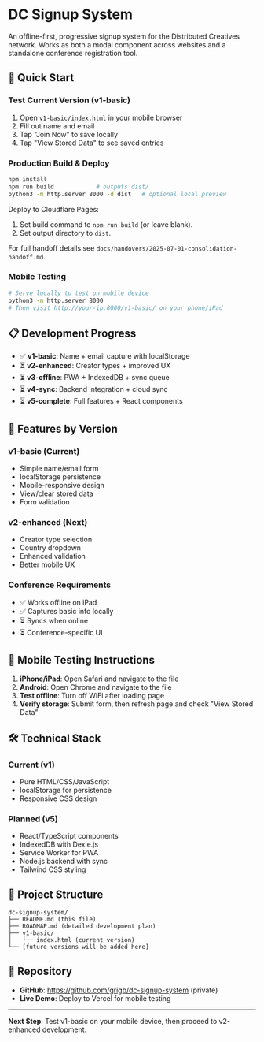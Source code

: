 # DC Signup System

An offline-first, progressive signup system for the Distributed Creatives network. Works as both a modal component across websites and a standalone conference registration tool.

## 🚀 Quick Start

### Test Current Version (v1-basic)
1. Open `v1-basic/index.html` in your mobile browser
2. Fill out name and email
3. Tap "Join Now" to save locally
4. Tap "View Stored Data" to see saved entries

### Production Build & Deploy

```bash
npm install
npm run build            # outputs dist/
python3 -m http.server 8000 -d dist   # optional local preview
```

Deploy to Cloudflare Pages:
1. Set build command to `npm run build` (or leave blank).
2. Set output directory to `dist`.

For full handoff details see `docs/handovers/2025-07-01-consolidation-handoff.md`.

### Mobile Testing
```bash
# Serve locally to test on mobile device
python3 -m http.server 8000
# Then visit http://your-ip:8000/v1-basic/ on your phone/iPad
```

## 📋 Development Progress

- ✅ **v1-basic**: Name + email capture with localStorage
- ⏳ **v2-enhanced**: Creator types + improved UX  
- ⏳ **v3-offline**: PWA + IndexedDB + sync queue
- ⏳ **v4-sync**: Backend integration + cloud sync
- ⏳ **v5-complete**: Full features + React components

## 🎯 Features by Version

### v1-basic (Current)
- Simple name/email form
- localStorage persistence  
- Mobile-responsive design
- View/clear stored data
- Form validation

### v2-enhanced (Next)
- Creator type selection
- Country dropdown
- Enhanced validation
- Better mobile UX

### Conference Requirements
- ✅ Works offline on iPad
- ✅ Captures basic info locally
- ⏳ Syncs when online
- ⏳ Conference-specific UI

## 📱 Mobile Testing Instructions

1. **iPhone/iPad**: Open Safari and navigate to the file
2. **Android**: Open Chrome and navigate to the file  
3. **Test offline**: Turn off WiFi after loading page
4. **Verify storage**: Submit form, then refresh page and check "View Stored Data"

## 🛠 Technical Stack

### Current (v1)
- Pure HTML/CSS/JavaScript
- localStorage for persistence
- Responsive CSS design

### Planned (v5)
- React/TypeScript components
- IndexedDB with Dexie.js
- Service Worker for PWA
- Node.js backend with sync
- Tailwind CSS styling

## 📁 Project Structure

```
dc-signup-system/
├── README.md (this file)
├── ROADMAP.md (detailed development plan)
├── v1-basic/
│   └── index.html (current version)
└── [future versions will be added here]
```

## 🔗 Repository

- **GitHub**: https://github.com/grigb/dc-signup-system (private)
- **Live Demo**: Deploy to Vercel for mobile testing

---

**Next Step**: Test v1-basic on your mobile device, then proceed to v2-enhanced development.